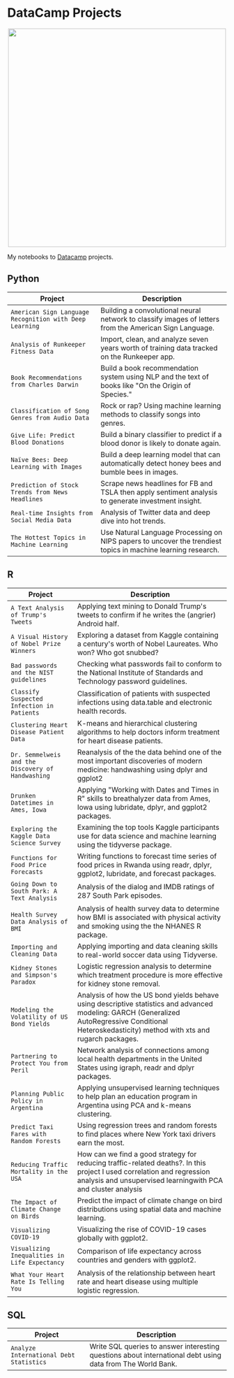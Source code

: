 # DataCamp Projects

<p align="center"> 
<img src="https://cdn.datacamp.com/main-app/assets/brand/logos/DataCamp_Horizontal_RGB-d196011f63ebda76dc5c9772425cf9541b8639af842d5e5476ef10f2460ed1e4.png" width="500">
</p>

My notebooks to [Datacamp](https://www.datacamp.com/profile/sandraokala) projects.

## Python
| Project | Description |
| --- | --- |
| `American Sign Language Recognition with Deep Learning` | Building a convolutional neural network to classify images of letters from the American Sign Language. |
| `Analysis of Runkeeper Fitness Data` | Import, clean, and analyze seven years worth of training data tracked on the Runkeeper app. |
| `Book Recommendations from Charles Darwin` | Build a book recommendation system using NLP and the text of books like "On the Origin of Species." |
| `Classification of Song Genres from Audio Data` | Rock or rap? Using machine learning methods to classify songs into genres. |
| `Give Life: Predict Blood Donations` | Build a binary classifier to predict if a blood donor is likely to donate again. |
| `Naïve Bees: Deep Learning with Images` | Build a deep learning model that can automatically detect honey bees and bumble bees in images. |
| `Prediction of Stock Trends from News Headlines` | Scrape news headlines for FB and TSLA then apply sentiment analysis to generate investment insight. |
| `Real-time Insights from Social Media Data` | Analysis of Twitter data and deep dive into hot trends. |
| `The Hottest Topics in Machine Learning` | Use Natural Language Processing on NIPS papers to uncover the trendiest topics in machine learning research. |

## R
| Project | Description |
| --- | --- |
| `A Text Analysis of Trump's Tweets` | Applying text mining to Donald Trump's tweets to confirm if he writes the (angrier) Android half. |
| `A Visual History of Nobel Prize Winners` | Exploring a dataset from Kaggle containing a century's worth of Nobel Laureates. Who won? Who got snubbed? |
| `Bad passwords and the NIST guidelines` | Checking what passwords fail to conform to the National Institute of Standards and Technology password guidelines. |
| `Classify Suspected Infection in Patients` | Classification of patients with suspected infections using data.table and electronic health records. |
| `Clustering Heart Disease Patient Data` | K-means and hierarchical clustering algorithms to help doctors inform treatment for heart disease patients.|
| `Dr. Semmelweis and the Discovery of Handwashing` | Reanalysis of the the data behind one of the most important discoveries of modern medicine: handwashing using dplyr and ggplot2|
| `Drunken Datetimes in Ames, Iowa` | Applying "Working with Dates and Times in R" skills to breathalyzer data from Ames, Iowa using lubridate, dplyr, and ggplot2 packages. |
| `Exploring the Kaggle Data Science Survey` | Examining the top tools Kaggle participants use for data science and machine learning using the tidyverse package. |
| `Functions for Food Price Forecasts` | Writing functions to forecast time series of food prices in Rwanda using readr, dplyr, ggplot2, lubridate, and forecast packages. |
| `Going Down to South Park: A Text Analysis` | Analysis of the dialog and IMDB ratings of 287 South Park episodes.|
| `Health Survey Data Analysis of BMI` | Analysis of health survey data to determine how BMI is associated with physical activity and smoking using the the NHANES R package. |
| `Importing and Cleaning Data` | Applying importing and data cleaning skills to real-world soccer data using Tidyverse. |
| `Kidney Stones and Simpson's Paradox` | Logistic regression analysis to determine which treatment procedure is more effective for kidney stone removal. |
| `Modeling the Volatility of US Bond Yields` | Analysis of how the US bond yields behave using descriptive statistics and advanced modeling: GARCH (Generalized AutoRegressive Conditional Heteroskedasticity) method with xts and rugarch packages.|
| `Partnering to Protect You from Peril` | Network analysis of connections among local health departments in the United States using igraph, readr and dplyr packages. |
| `Planning Public Policy in Argentina` | Applying unsupervised learning techniques to help plan an education program in Argentina using PCA and k-means clustering. |
| `Predict Taxi Fares with Random Forests` | Using regression trees and random forests to find places where New York taxi drivers earn the most.|
| `Reducing Traffic Mortality in the USA` | How can we find a good strategy for reducing traffic-related deaths?. In this project I used correlation and regression analysis and unsupervised learningwith PCA and cluster analysis |
| `The Impact of Climate Change on Birds` | Predict the impact of climate change on bird distributions using spatial data and machine learning. |
| `Visualizing COVID-19` | Visualizing the rise of COVID-19 cases globally with ggplot2. |
| `Visualizing Inequalities in Life Expectancy` | Comparison of life expectancy across countries and genders with ggplot2. |
| `What Your Heart Rate Is Telling You` | Analysis of the relationship between heart rate and heart disease using multiple logistic regression. |

## SQL
| Project | Description |
| --- | --- |
| `Analyze International Debt Statistics` | Write SQL queries to answer interesting questions about international debt using data from The World Bank. 


